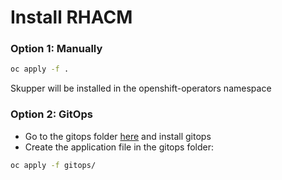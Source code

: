 # Install RHACM

### Option 1: Manually

```bash
oc apply -f .
```

Skupper will be installed in the openshift-operators namespace

### Option 2: GitOps

- Go to the gitops folder [here](../gitops) and install gitops
- Create the application file in the gitops folder:

```bash
oc apply -f gitops/
```
